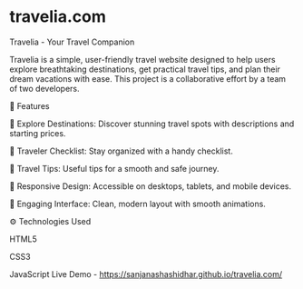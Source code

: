 # travelia.com
Travelia - Your Travel Companion

Travelia is a simple, user-friendly travel website designed to help users explore breathtaking destinations, get practical travel tips, and plan their dream vacations with ease. This project is a collaborative effort by a team of two developers.

🚀 Features

🌆 Explore Destinations: Discover stunning travel spots with descriptions and starting prices.

🧳 Traveler Checklist: Stay organized with a handy checklist.

📝 Travel Tips: Useful tips for a smooth and safe journey.

📱 Responsive Design: Accessible on desktops, tablets, and mobile devices.

🎨 Engaging Interface: Clean, modern layout with smooth animations.

⚙️ Technologies Used

HTML5

CSS3

JavaScript
Live Demo - https://sanjanashashidhar.github.io/travelia.com/

